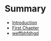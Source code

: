# Summary

* [Introduction](README.md)
* [First Chapter](chapter1.md)
* [weffbhfdhgd](weffbhfdhgd.md)


